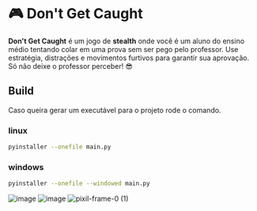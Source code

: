 # 🎮 Don't Get Caught

**Don't Get Caught** é um jogo de **stealth** onde você é um aluno do ensino médio tentando colar em uma prova sem ser pego pelo professor. Use estratégia, distrações e movimentos furtivos para garantir sua aprovação. Só não deixe o professor perceber! 😎

## Build

Caso queira gerar um executável para o projeto rode o comando.

### linux
```sh
pyinstaller --onefile main.py
```

### windows
```sh
pyinstaller --onefile --windowed main.py
```




![image](https://github.com/user-attachments/assets/56f9b198-c508-4a3c-b6cb-68bfa7f0eb09)
![image](https://github.com/user-attachments/assets/11cf65f3-01d8-4ebf-a023-9638c7838759)
![pixil-frame-0 (1)](https://github.com/user-attachments/assets/04423fbb-5c26-43dd-b76b-f530a7584f50)
